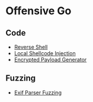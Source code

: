 # Offensive Go

## Code
* [Reverse Shell](./rev-shell.md)
* [Local Shellcode Injection](./code-injection.md)
* [Encrypted Payload Generator](./encrypted-generator.md)

## Fuzzing
* [Exif Parser Fuzzing](./exif-fuzz.md)
